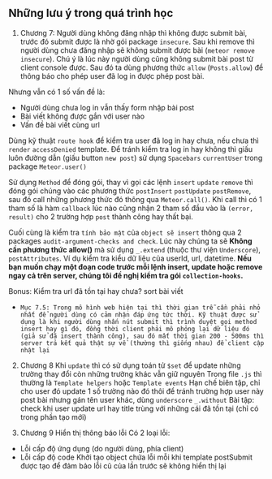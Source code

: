## Những lưu ý trong quá trình học
1. Chương 7: Người dùng không đăng nhập thì không được submit bài, trước đó submit được là nhờ gói package `insecure`. Sau khi remove thì người dùng chưa đăng nhập sẽ không submit được bài (`meteor remove insecure`). Chú ý là lúc này người dùng cũng không submit bài post từ client console được.
Sau đó ta dùng phương thức `allow` (`Posts.allow`) để thông báo cho phép user đã log in được phép post bài.

Nhưng vẫn có 1 số vấn đề là:
  + Người dùng chưa log in vẫn thấy form nhập bài post
  + Bài viết không được gắn với user nào
  + Vấn đề bài viết cùng url

Dùng kỹ thuật `route hook` để kiểm tra user đã log in hay chưa, nếu chưa thì `render` `accessDenied` template.
Để tránh kiểm tra log in hay không thì giấu luôn đường dẫn (giấu button `new post`) sử dụng `Spacebars` `currentUser` trong package `Meteor.user()`

Sử dụng `Method` để đóng gói, thay vì gọi các lệnh `insert` `update` `remove` thì đóng gói chúng vào các phương thức `postInsert` `postUpdate` `postRemove`, sau đó call những phương thức đó thông qua `Meteor.call()`. Khi call thì có 1 tham số là hàm `callback` lúc nào cũng nhận 2 tham số đầu vào là `(error, result)` cho 2 trường hợp `post` thành công hay thất bại.

Cuối cùng là kiểm tra `tính bảo mật` của `object sẽ insert` thông qua 2 packages `audit-argument-checks and check`. Lúc này chúng ta sẽ **Không cần phương thức allow()** mà sử dụng `_.extend` (thuộc thư viện `Underscore`), `postAttributes`. Ví dụ kiểm tra kiểu dữ liệu của userId, url, datetime. **Nếu bạn muốn chạy một đoạn code trước mỗi lệnh insert, update hoặc remove ngay cả trên server, chúng tôi đề nghị kiểm tra gói `collection-hooks`.**

Bonus: Kiểm tra url đã tồn tại hay chưa? sort bài viết

- ```Mục 7.5: Trong mô hình web hiện tại thì thời gian trễ cần phải nhỏ nhất để người dùng có cảm nhận đáp ứng tức thời. Kỹ thuật được sử dụng là khi người dùng nhấn nút submit thì trình duyệt gọi method insert hay gì đó, đồng thời client phải mô phỏng lại dữ liệu đó (giả sử đã insert thành công), sau đó mất thời gian 200 - 500ms thì server trả kết quả thật sự về (thường thì giống nhau) để client cập nhật lại```

2. Chương 8
Khi `update` thì có sử dụng toán tử `$set` để update những trường thay đổi còn những trường khác vẫn giữ nguyên
Trong file `.js` thì thường là `Template helpers` hoặc `Template events`
Hạn chế biên tập, chỉ cho user đó update 1 số trường nào đó thôi để tránh trường hợp user này post bài nhưng gán tên user khác, dùng `underscore` `_.without`
Bài tập: check khi user update url hay title trùng với những cái đã tồn tại (chỉ có trong phần tạo mới)

3. Chương 9 Hiển thị thông báo lỗi
Có 2 loại lỗi:
  - Lỗi cấp độ ứng dụng (do người dùng, phía client)
  - Lỗi cấp độ code
Khởi tạo object chứa lỗi mỗi khi template postSubmit được tạo để đảm bảo lỗi cũ của lần trước sẽ không hiển thị lại